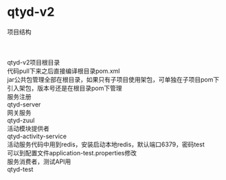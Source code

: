 # qtyd-v2

<div>项目结构</div>
<br/><br/><br/>
<div>qtyd-v2项目根目录</div>
<div>代码pull下来之后直接编译根目录pom.xml</div>


<div>jar公共包管理全部在根目录，如果只有子项目使用架包，可单独在子项目pom下引入架包，版本号还是在根目录pom下管理</div>


<div>服务注册</div>
<div>qtyd-server</div>


<div>网关服务</div>
<div>qtyd-zuul</div>


<div>活动模块提供者</div>
<div>qtyd-activity-service</div>
<div>活动服务代码中用到redis，安装启动本地redis，默认端口6379，密码test</div>
<div>可以到配置文件application-test.properties修改</div>



<div>服务消费者，测试API用</div>
<div>qtyd-test</div>






